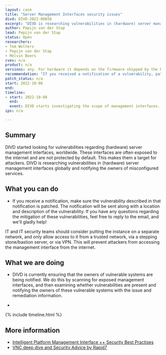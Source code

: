 ```yaml
---
layout: case
title: "Server Management Interfaces security issues" 
divd: DIVD-2022-00038
excerpt: "DIVD is researching vulnerabilities in (hardware) server management interfaces globally and notifying the owners of misconfigured services."
author: Pepijn van der Stap
lead: Pepijn van der Stap
status: Open
researchers:
- Tom Wolters
- Pepijn van der Stap
- Melvin Boers
cves: n/a
product: n/a
versions: any. For hardware it depends on the firmware shipped by the hardware vendor
recommendation: "If you received a notification of a vulnerability, patch your system with the information provided in the notification."
patch_status: n/a
start: 2022-10-08
end: 
timeline:
- start: 2022-10-08
  end:
  event: DIVD starts investigating the scope of management interfaces.
ips: n/a

---
```


## Summary

DIVD started looking for  vulnerabilities regarding (hardware) server management interfaces, worldwide. These interfaces are often exposed to the internet and are not protected by default. This makes them a target for attackers. DIVD is researching vulnerabilities in (hardware) server management interfaces globally and notifying the owners of misconfigured services.


## What you can do

* If you receive a notification, make sure the vulnerability described in that notification is patched. The notification will be sent along with a location and description of the vulnerability. If you have any questions regarding the mitigation of these vulnerabilities, feel free to reply to the email, and we'll gladly help!

IT and IT security teams should consider putting the instance on a separate network, and only allow access to it from a trusted network, via a stepping stone/bastion server, or via VPN. This will prevent attackers from accessing the management interface from the internet.

## What we are doing

* DIVD is currently ensuring that the owners of vulnerable systems are being notified. We do this by scanning for exposed management interfaces, and then examining whether vulnerabilities are present and notifying the owners of these vulnerable systems with the issue and remediation information.
* ```

{% include timeline.html %}

## More information
* [Intelligent Platform Management Interface ++ Security Best Practises](http://fish2.com/ipmi/bp.pdf)
* [VNC deep dive and Security Advice by Rapid7](https://www.rapid7.com/blog/post/2020/10/09/nicer-protocol-deep-dive-internet-exposure-of-vnc/)

